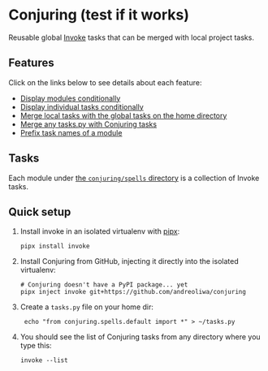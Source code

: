 # Conjuring (test if it works)

Reusable global [Invoke](https://github.com/pyinvoke/invoke) tasks that can be
merged with local project tasks.

## Features

Click on the links below to see details about each feature:

- [Display modules conditionally](features.md#display-modules-conditionally)
- [Display individual tasks conditionally](features.md#display-individual-tasks-conditionally)
- [Merge local tasks with the global tasks on the home directory](features.md#merge-local-tasks-with-the-global-tasks-on-the-home-directory)
- [Merge any tasks.py with Conjuring tasks](features.md#merge-any-taskspy-with-conjuring-tasks)
- [Prefix task names of a module](features.md#prefix-task-names-of-a-module)

## Tasks

Each module under [the `conjuring/spells` directory](https://github.com/andreoliwa/conjuring/tree/master/src/conjuring/spells)
is a collection of Invoke tasks.

## Quick setup

1. Install invoke in an isolated virtualenv with [pipx](https://github.com/pypa/pipx):

   ```shell
   pipx install invoke
   ```

2. Install Conjuring from GitHub, injecting it directly into the isolated virtualenv:

   ```shell
   # Conjuring doesn't have a PyPI package... yet
   pipx inject invoke git+https://github.com/andreoliwa/conjuring
   ```

3. Create a `tasks.py` file on your home dir:

   ```shell
    echo "from conjuring.spells.default import *" > ~/tasks.py
   ```

4. You should see the list of Conjuring tasks from any directory where you type this:

   ```shell
   invoke --list
   ```
